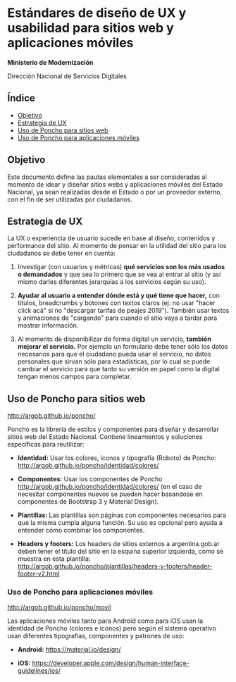 # Estándares de diseño de UX y usabilidad para sitios web y aplicaciones móviles

**Ministerio de Modernización**

Dirección Nacional de Servicios Digitales

## Índice

* [Objetivo](#objetivo)
* [Estrategia de UX](#estrategia-de-ux)
* [Uso de Poncho para sitios web](#uso-de-poncho-para-sitios-web)
* [Uso de Poncho para aplicaciones móviles](#uso-de-poncho-para-aplicaciones-móviles)

## **Objetivo**

Este documento define las pautas elementales a ser consideradas al momento de idear y diseñar sitios webs y aplicaciones móviles del Estado Nacional, ya sean realizadas desde el Estado o por un proveedor externo, con el fin de ser utilizadas por ciudadanos.

## **Estrategia de UX**

La UX o experiencia de usuario sucede en base al diseño, contenidos y performance del sitio. Al momento de pensar en la utilidad del sitio para los ciudadanos se debe tener en cuenta:

1. Investigar (con usuarios y métricas) **qué servicios son los más usados o demandados** y que sea lo primero que se vea al entrar al sitio (y así mismo darles diferentes jerarquías a los servicios según su uso).

2. **Ayudar al usuario a entender dónde está y qué tiene que hacer,** con títulos, breadcrumbs y botones con textos claros (ej: no usar "hacer click acá" si no "descargar tarifas de peajes 2019"). También usar textos y animaciones de "cargando" para cuando el sitio vaya a tardar para mostrar información.

3. Al momento de disponibilizar de forma digital un servicio, **también mejorar el servicio.** Por ejemplo un formulario debe tener sólo los datos necesarios para que el ciudadano pueda usar el servicio, no datos personales que sirvan sólo para estadísticas, por lo cual se puede cambiar el servicio para que tanto su versión en papel como la digital tengan menos campos para completar.

## **Uso de Poncho para sitios web**

http://argob.github.io/poncho/

Poncho es la librería de estilos y componentes para diseñar y desarrollar sitios web del Estado Nacional. Contiene lineamientos y soluciones específicas para reutilizar:

* **Identidad:** Usar los colores, íconos y tipografía (Roboto) de Poncho: http://argob.github.io/poncho/identidad/colores/

* **Componentes:** Usar los componentes de Poncho http://argob.github.io/poncho/identidad/colores/ (en el caso de necesitar componentes nuevos se pueden hacer basandose en componentes de Bootstrap 3 y Material Design).

* **Plantillas:** Las plantillas son páginas con componentes necesarios para que la misma cumpla alguna función. Su uso es opcional pero ayuda a entender cómo combinar los componentes.

* **Headers y footers:** Los headers de sitios externos a argentina.gob.ar deben tener el título del sitio en la esquina superior izquierda, como se muestra en esta plantilla: http://argob.github.io/poncho/plantillas/headers-y-footers/header-footer-v2.html

### **Uso de Poncho para aplicaciones móviles**

http://argob.github.io/poncho/movil

Las aplicaciones móviles tanto para Android como para iOS usan la identidad de Poncho (colores e íconos) pero según el sistema operativo usan diferentes tipografías, componentes y patrones de uso:

* **Android:** https://material.io/design/

* **iOS:** https://developer.apple.com/design/human-interface-guidelines/ios/
